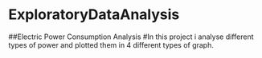 # ExploratoryDataAnalysis
##Electric Power Consumption Analysis #In this project i analyse different types of power and plotted them in 4 different types of graph.
